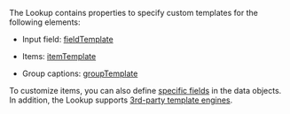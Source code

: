 The Lookup contains properties to specify custom templates for the following elements:

* Input field: [fieldTemplate](/Documentation/ApiReference/UI_Components/dxLookup/Configuration/#fieldTemplate)

* Items: [itemTemplate](/Documentation/ApiReference/UI_Components/dxLookup/Configuration/#fieldTemplate)

* Group captions: [groupTemplate](/Documentation/ApiReference/UI_Components/dxLookup/Configuration/#groupTemplate)

To customize items, you can also define [specific fields](/Documentation/ApiReference/UI_Components/dxLookup/Configuration/items/) in the data objects. In addition, the Lookup supports [3rd-party template engines](/Documentation/Guide/UI_Components/Common/Templates/#3rd-Party_Template_Engines).
